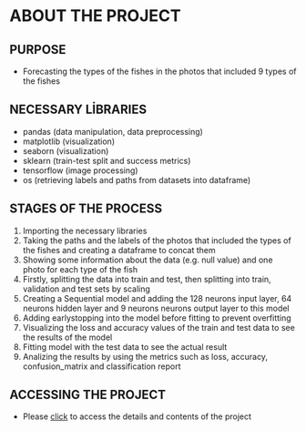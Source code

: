 # ABOUT THE PROJECT
## PURPOSE
- Forecasting the types of the fishes in the photos that included 9 types of the fishes
  
## NECESSARY LİBRARIES
- pandas (data manipulation, data preprocessing)
- matplotlib (visualization)
- seaborn (visualization)
- sklearn (train-test split and success metrics)
- tensorflow (image processing)
- os (retrieving labels and paths from datasets into dataframe)
## STAGES OF THE PROCESS
1. Importing the necessary libraries
2. Taking the paths and the labels of the photos that included the types of the fishes and creating a dataframe to concat them
3. Showing some information about the data (e.g. null value) and one photo for each type of the fish
4. Firstly, splitting the data into train and test, then splitting into train, validation and test sets by scaling
5. Creating a Sequential model and adding the 128 neurons input layer, 64 neurons hidden layer and 9 neurons neurons output layer to this model
6. Adding earlystopping into the model before fitting to prevent overfitting
7. Visualizing the loss and accuracy values of the train and test data to see the results of the model
8. Fitting model with the test data to see the actual result
9. Analizing the results by using the metrics such as loss, accuracy, confusion_matrix and classification report
## ACCESSING THE PROJECT
- Please [click]() to access the details and contents of the project
